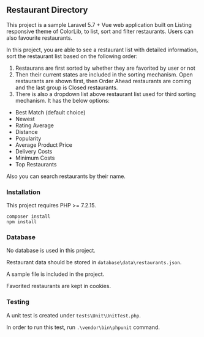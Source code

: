 ## Restaurant Directory

This project is a sample Laravel 5.7 + Vue web application built on Listing responsive theme of ColorLib, to list, sort and filter restaurants. Users can also favourite restaurants.

In this project, you are able to see a restaurant list with detailed information, sort the restaurant list based on the following order:
1. Restaurans are first sorted by whether they are favorited by user or not
1. Then their current states are included in the sorting mechanism. Open restaurants are shown first, then Order Ahead restaurants are coming and the last group is Closed restaurants.
1. There is also a dropdown list above restaurant list used for third sorting mechanism. It has the below options:
* Best Match (default choice)
* Newest
* Rating Average
* Distance
* Popularity
* Average Product Price
* Delivery Costs
* Minimum Costs
* Top Restaurants

Also you can search restaurants by their name.

### Installation

This project requires PHP >= 7.2.15.

`composer install`
<br>
`npm install`

### Database

No database is used in this project.

Restaurant data should be stored in `database\data\restaurants.json`.

A sample file is included in the project.

Favorited restaurants are kept in cookies.

### Testing

A unit test is created under `tests\Unit\UnitTest.php`.

In order to run this test, run `.\vendor\bin\phpunit` command.